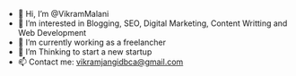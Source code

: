 - 👋 Hi, I’m @VikramMalani
- 👀 I’m interested in Blogging, SEO, Digital Marketing, Content Writting and Web Development
- 🌱 I’m currently working as a freelancher
- 💞️ I’m Thinking to start a new startup
- 📫 Contact me: vikramjangidbca@gmail.com

<!---
VikramMalani/VikramMalani is a ✨ special ✨ repository because its `README.md` (this file) appears on your GitHub profile.
You can click the Preview link to take a look at your changes.
--->

